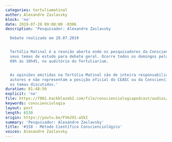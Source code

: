 ```yaml
---
categories: tertuliamatinal
author: Alexandre Zaslavsky
block: 'no'
date: 2019-07-28 09:00:00 -0306
description: 'Pesquisador: Alexandre Zaslavsky

  Debate realizado em 28.07.2019


  Tertúlia Matinal é a reunião aberta onde os pesquisadores da Conscienciologia apresentam
  seus temas de estudo para debate geral. Ocorre todos os domingos pela manhã, das
  09h às 10h45, no auditório do Tertuliarium.


  As opiniões emitidas na Tertúlia Matinal são de inteira responsabilidade de seus
  autores e não representam a posição oficial do CEAEC ou da Conscienciologia sobre
  os temas discutidos.'
duration: 01:48:50
explicit: 'no'
file: https://f001.backblazeb2.com/file/conscienciologiapodcast/audios/FVmJ91-aSkI.mp3
keywords: conscienciologia
layout: post
length: 6530
origin: https://youtu.be/FVmJ91-aSkI
summary: 'Pesquisador: Alexandre Zaslavsky'
title: '#158 - Método Científico Conscienciológico'
voices: Alexandre Zaslavsky
---
```

